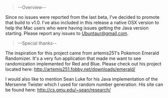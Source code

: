 > --Overview--

Since no issues were reported from the last beta, I've decided to promote that build to v1.0.  I've also included in this release a native OSX version to help the Mac users who were having issues getting the Java version starting.  Please report any issues to Ubuntaur@gmail.com.

> --Special thanks--

The inspiration for this project came from artemis251's Pokemon Emerald Randomizer. It's a very fun
application that made me want to see randomization implemented for Red and Blue. Please check out his project
located here: http://artemis251.fobby.net/downloads/emerald/

I would also like to mention Sean Luke for his Java implementation of the Mersenne Twister which I used for
random number generation. His site can be found here: http://cs.gmu.edu/~sean/research/